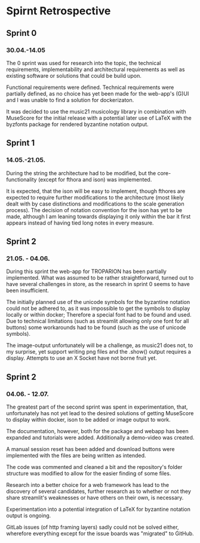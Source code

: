 # Spirnt Retrospective

## Sprint 0
### 30.04.-14.05

The 0 sprint was used for research into the topic, the technical requirements, implementability and architectural requirements as well as existing software or solutions that could be build upon.

Functional requirements were defined. Technical requirements were partially defined, as no choice has yet been made for the web-app's (G)UI and I was unable to find a solution for dockerizaton. 

It was decided to use the music21 musicology library in combination with MuseScore for the initial release with a potential later use of LaTeX with the byzfonts package for rendered byzantine notation output.  

## Sprint 1
### 14.05.-21.05.
During the string the architecture had to be modified, but the core-functionality (except for fthora and ison) was implemented. 

It is expected, that the ison will be easy to implement, though fthores are expected to require further modifications to the architecture (most likely dealt with by case distinctions and modifications to the scale generation process).
The decision of notation convention for the ison has yet to be made, although I am leaning towards displaying it only within the bar it first appears instead of having tied long notes in every measure. 

## Sprint 2
### 21.05. - 04.06.
During this sprint the web-app for TROPARION has been partially implemented. What was assumed to be rather straightforward, turned out to have several challenges in store, as the research in sprint 0 seems to have been insufficient.

The initially planned use of the unicode symbols for the byzantine notation could not be adhered to, as it was impossible to get the symbols to display locally or within docker; Therefore a special font had to be found and used. 
Due to technical limitations (such as streamlit allowing only one font for all buttons) some workarounds had to be found (such as the use of unicode symbols).  

The image-output unfortunately will be a challenge, as music21 does not, to my surprise, yet support writing png files and the .show() output requires a display. 
Attempts to use an X Socket have not borne fruit yet.

## Sprint 2
### 04.06. - 12.07.

The greatest part of the second sprint was spent in experimentation, that, unfortunately has not yet lead to the desired solutions of getting MuseScore to display within docker, ison to be added or image output to work. 

The documentation, however, both for the package and webapp has been expanded and tutorials were added. Additionally a demo-video was created. 

A manual session reset has been added and download buttons were implemented with the files are being written as intended. 

The code was commented and cleaned a bit and the repository's folder structure was modified to allow for the easier finding of some files. 

Research into a better choice for a web framework has lead to the discovery of several candidates, further research as to whether or not they share streamlit's weaknesses or have others on their own, is necessary. 

Experimentation into a potential integration of LaTeX for byzantine notation output is ongoing. 

GitLab issues (of http framing layers) sadly could not be solved either, wherefore everything except for the issue boards was "migrated" to GitHub. 

